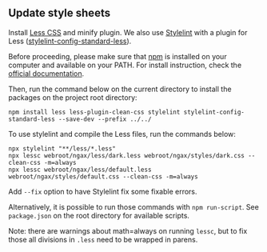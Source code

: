 ## Update style sheets

Install [Less CSS](https://lesscss.org) and minify plugin. We also use [Stylelint](https://stylelint.io/) with a plugin for Less ([stylelint-config-standard-less](https://www.npmjs.com/package/stylelint-config-standard-less)).

Before proceeding, please make sure that [npm](https://www.npmjs.com/) is installed on your computer and available on your PATH. For install instruction, check the [official documentation](https://docs.npmjs.com/cli/v9/configuring-npm/install/).

Then, run the command below on the current directory to install the packages on the project root directory:

```
npm install less less-plugin-clean-css stylelint stylelint-config-standard-less --save-dev --prefix ../../
```

To use stylelint and compile the Less files, run the commands below:

```
npx stylelint "**/less/*.less"
npx lessc webroot/ngax/less/dark.less webroot/ngax/styles/dark.css --clean-css -m=always
npx lessc webroot/ngax/less/default.less webroot/ngax/styles/default.css --clean-css -m=always
```

Add `--fix` option to have Stylelint fix some fixable errors.

Alternatively, it is possible to run those commands with `npm run-script`. See `package.json` on the root directory for available scripts.

Note: there are warnings about math=always on running `lessc`, but to fix those all divisions in `.less` need to be wrapped in parens.
